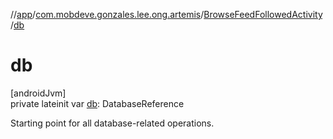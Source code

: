 //[app](../../../index.md)/[com.mobdeve.gonzales.lee.ong.artemis](../index.md)/[BrowseFeedFollowedActivity](index.md)/[db](db.md)

# db

[androidJvm]\
private lateinit var [db](db.md): DatabaseReference

Starting point for all database-related operations.

